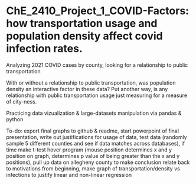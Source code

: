 # ChE_2410_Project_1_COVID-Factors: how transportation usage and population density affect covid infection rates.

Analyzing 2021 COVID cases by county, looking for a relationship to public transportation

With or without a relationship to public transportation, was population density an interactive factor in these data? Put another way, is any relationship with public transportation usage just measuring for a measure of city-ness.

Practicing data vizualization & large-datasets manipulation via pandas & python

To-do: export final graphs to github & readme, start powerpoint of final presentation, write out justifications for usage of data, test data (randomly sample 5 different counties and see if data matches across databases), if time make t-test hover program (mouse position determines x and y position on graph, determines p value of being greater than the x and y positions), pull up data on allegheny county to make conclusion relate back to motivations from beginning, make graph of transportation/density vs infections to justify linear and non-linear regression
